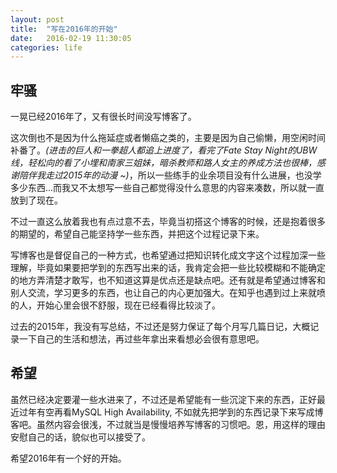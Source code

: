 ```yaml
---
layout: post
title:  "写在2016年的开始"
date:   2016-02-19 11:30:05
categories: life
---
```


## 牢骚
一晃已经2016年了，又有很长时间没写博客了。

<!-- more -->

这次倒也不是因为什么拖延症或者懒癌之类的，主要是因为自己偷懒，用空闲时间补番了。*(进击的巨人和一拳超人都追上进度了，看完了Fate Stay Night的UBW线，轻松向的看了小埋和南家三姐妹，暗杀教师和路人女主的养成方法也很棒，感谢陪伴我走过2015年的动漫 ~)*，所以一些练手的业余项目没有什么进展，也没学多少东西...而我又不太想写一些自己都觉得没什么意思的内容来凑数，所以就一直放到了现在。

不过一直这么放着我也有点过意不去，毕竟当初搭这个博客的时候，还是抱着很多的期望的，希望自己能坚持学一些东西，并把这个过程记录下来。

写博客也是督促自己的一种方式，也希望通过把知识转化成文字这个过程加深一些理解，毕竟如果要把学到的东西写出来的话，我肯定会把一些比较模糊和不能确定的地方弄清楚才敢写，也不知道这算是优点还是缺点吧。还有就是希望通过博客和别人交流，学习更多的东西，也让自己的内心更加强大。在知乎也遇到过上来就喷的人，开始心里会很不舒服，现在已经看得比较淡了。

过去的2015年，我没有写总结，不过还是努力保证了每个月写几篇日记，大概记录一下自己的生活和想法，再过些年拿出来看想必会很有意思吧。

## 希望
虽然已经决定要灌一些水进来了，不过还是希望能有一些沉淀下来的东西，正好最近过年有空再看MySQL High Availability, 不如就先把学到的东西记录下来写成博客吧。虽然内容会很浅，不过就当是慢慢培养写博客的习惯吧。恩，用这样的理由安慰自己的话，貌似也可以接受了。

希望2016年有一个好的开始。
